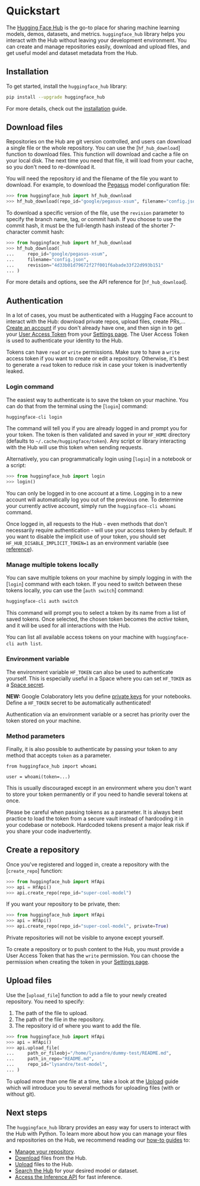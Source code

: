 <!--⚠️ Note that this file is in Markdown but contains specific syntax for our doc-builder (similar to MDX) that may not be
rendered properly in your Markdown viewer.
-->

# Quickstart

The [Hugging Face Hub](https://hf-mirror.com/) is the go-to place for sharing machine learning
models, demos, datasets, and metrics. `huggingface_hub` library helps you interact with
the Hub without leaving your development environment. You can create and manage
repositories easily, download and upload files, and get useful model and dataset
metadata from the Hub.

## Installation

To get started, install the `huggingface_hub` library:

```bash
pip install --upgrade huggingface_hub
```

For more details, check out the [installation](installation) guide.

## Download files

Repositories on the Hub are git version controlled, and users can download a single file
or the whole repository. You can use the [`hf_hub_download`] function to download files.
This function will download and cache a file on your local disk. The next time you need
that file, it will load from your cache, so you don't need to re-download it.

You will need the repository id and the filename of the file you want to download. For
example, to download the [Pegasus](https://hf-mirror.com/google/pegasus-xsum) model
configuration file:

```py
>>> from huggingface_hub import hf_hub_download
>>> hf_hub_download(repo_id="google/pegasus-xsum", filename="config.json")
```

To download a specific version of the file, use the `revision` parameter to specify the
branch name, tag, or commit hash. If you choose to use the commit hash, it must be the
full-length hash instead of the shorter 7-character commit hash:

```py
>>> from huggingface_hub import hf_hub_download
>>> hf_hub_download(
...     repo_id="google/pegasus-xsum",
...     filename="config.json",
...     revision="4d33b01d79672f27f001f6abade33f22d993b151"
... )
```

For more details and options, see the API reference for [`hf_hub_download`].

<a id="login"></a> <!-- backward compatible anchor -->

## Authentication

In a lot of cases, you must be authenticated with a Hugging Face account to interact with
the Hub: download private repos, upload files, create PRs,...
[Create an account](https://hf-mirror.com/join) if you don't already have one, and then sign in
to get your [User Access Token](https://hf-mirror.com/docs/hub/security-tokens) from
your [Settings page](https://hf-mirror.com/settings/tokens). The User Access Token is
used to authenticate your identity to the Hub.

<Tip>

Tokens can have `read` or `write` permissions. Make sure to have a `write` access token if you want to create or edit a repository. Otherwise, it's best to generate a `read` token to reduce risk in case your token is inadvertently leaked.

</Tip>

### Login command

The easiest way to authenticate is to save the token on your machine. You can do that from the terminal using the [`login`] command:

```bash
huggingface-cli login
```

The command will tell you if you are already logged in and prompt you for your token. The token is then validated and saved in your `HF_HOME` directory (defaults to `~/.cache/huggingface/token`). Any script or library interacting with the Hub will use this token when sending requests.

Alternatively, you can programmatically login using [`login`] in a notebook or a script:

```py
>>> from huggingface_hub import login
>>> login()
```

You can only be logged in to one account at a time. Logging in to a new account will automatically log you out of the previous one. To determine your currently active account, simply run the `huggingface-cli whoami` command.

<Tip warning={true}>

Once logged in, all requests to the Hub - even methods that don't necessarily require authentication - will use your access token by default. If you want to disable the implicit use of your token, you should set `HF_HUB_DISABLE_IMPLICIT_TOKEN=1` as an environment variable (see [reference](../package_reference/environment_variables#hfhubdisableimplicittoken)).

</Tip>

### Manage multiple tokens locally

You can save multiple tokens on your machine by simply logging in with the [`login`] command with each token. If you need to switch between these tokens locally, you can use the [`auth switch`] command:

```bash
huggingface-cli auth switch
```

This command will prompt you to select a token by its name from a list of saved tokens. Once selected, the chosen token becomes the _active_ token, and it will be used for all interactions with the Hub.


You can list all available access tokens on your machine with `huggingface-cli auth list`.

### Environment variable

The environment variable `HF_TOKEN` can also be used to authenticate yourself. This is especially useful in a Space where you can set `HF_TOKEN` as a [Space secret](https://hf-mirror.com/docs/hub/spaces-overview#managing-secrets).

<Tip>

**NEW:** Google Colaboratory lets you define [private keys](https://twitter.com/GoogleColab/status/1719798406195867814) for your notebooks. Define a `HF_TOKEN` secret to be automatically authenticated!

</Tip>

Authentication via an environment variable or a secret has priority over the token stored on your machine.

### Method parameters

Finally, it is also possible to authenticate by passing your token to any method that accepts `token` as a parameter.

```
from huggingface_hub import whoami

user = whoami(token=...)
```

This is usually discouraged except in an environment where you don't want to store your token permanently or if you need to handle several tokens at once.

<Tip warning={true}>

Please be careful when passing tokens as a parameter. It is always best practice to load the token from a secure vault instead of hardcoding it in your codebase or notebook. Hardcoded tokens present a major leak risk if you share your code inadvertently.

</Tip>

## Create a repository

Once you've registered and logged in, create a repository with the [`create_repo`]
function:

```py
>>> from huggingface_hub import HfApi
>>> api = HfApi()
>>> api.create_repo(repo_id="super-cool-model")
```

If you want your repository to be private, then:

```py
>>> from huggingface_hub import HfApi
>>> api = HfApi()
>>> api.create_repo(repo_id="super-cool-model", private=True)
```

Private repositories will not be visible to anyone except yourself.

<Tip>

To create a repository or to push content to the Hub, you must provide a User Access
Token that has the `write` permission. You can choose the permission when creating the
token in your [Settings page](https://hf-mirror.com/settings/tokens).

</Tip>

## Upload files

Use the [`upload_file`] function to add a file to your newly created repository. You
need to specify:

1. The path of the file to upload.
2. The path of the file in the repository.
3. The repository id of where you want to add the file.

```py
>>> from huggingface_hub import HfApi
>>> api = HfApi()
>>> api.upload_file(
...     path_or_fileobj="/home/lysandre/dummy-test/README.md",
...     path_in_repo="README.md",
...     repo_id="lysandre/test-model",
... )
```

To upload more than one file at a time, take a look at the [Upload](./guides/upload) guide
which will introduce you to several methods for uploading files (with or without git).

## Next steps

The `huggingface_hub` library provides an easy way for users to interact with the Hub
with Python. To learn more about how you can manage your files and repositories on the
Hub, we recommend reading our [how-to guides](./guides/overview) to:

- [Manage your repository](./guides/repository).
- [Download](./guides/download) files from the Hub.
- [Upload](./guides/upload) files to the Hub.
- [Search the Hub](./guides/search) for your desired model or dataset.
- [Access the Inference API](./guides/inference) for fast inference.
